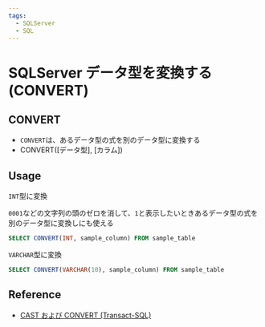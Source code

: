```yaml
---
tags:
  - SQLServer
  - SQL
---
```


# SQLServer データ型を変換する(CONVERT)

## CONVERT

- `CONVERT`は、あるデータ型の式を別のデータ型に変換する
- CONVERT([データ型], [カラム]) 

## Usage

`INT`型に変換

`0001`などの文字列の頭のゼロを消して、`1`と表示したいときあるデータ型の式を別のデータ型に変換しにも使える

```sql
SELECT CONVERT(INT, sample_column) FROM sample_table
```


`VARCHAR`型に変換

```sql
SELECT CONVERT(VARCHAR(10), sample_column) FROM sample_table
```

## Reference
- [CAST および CONVERT (Transact-SQL)](https://learn.microsoft.com/ja-jp/sql/t-sql/functions/cast-and-convert-transact-sql?view=sql-server-ver16)

